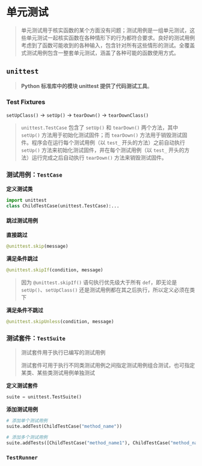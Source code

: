 # 单元测试

> 单元测试用于核实函数的某个方面没有问题；测试用例是一组单元测试，这些单元测试一起核实函数在各种情形下的行为都符合要求。良好的测试用例考虑到了函数可能收到的各种输入，包含针对所有这些情形的测试。全覆盖式测试用例包含一整套单元测试，涵盖了各种可能的函数使用方式。

## `unittest`

> **Python 标准库中的模块 unittest 提供了代码测试工具**。

### Test Fixtures

`setUpClass()` -> `setUp()` -> `tearDown()` -> `tearDownClass()`

> `unittest.TestCase` 包含了 `setUp()` 和 `tearDown()` 两个方法，其中 `setUp()` 方法用于初始化测试固件；而 `tearDown()` 方法用于销毁测试固件。程序会在运行每个测试用例（以 `test_` 开头的方法）之前自动执行 `setUp()` 方法来初始化测试固件，井在每个测试用例（以 `test_` 开头的方法）运行完成之后自动执行 `tearDown()` 方法来销毁测试固件。

### 测试用例：`TestCase`

**定义测试类**

```py
import unittest
class ChildTestCase(unittest.TestCase):...
```

#### 跳过测试用例

**直接跳过**

```py
@unittest.skip(message)
```

**满足条件跳过**

```py
@unittest.skipIf(condition, message)
```

> 因为 `@unittest.skipIf()` 语句执行优先级大于所有 `def`，即无论是 `setUp()`、`setUpClass()` 还是测试用例都在其之后执行，所以定义必须在类下

**满足条件不跳过**

```py
@unittest.skipUnless(condition, message)
```

### 测试套件：`TestSuite`

> 测试套件用于执行已编写的测试用例
>
> 测试套件可用于执行不同类测试用例之间指定测试用例组合测试，也可指定某类、某些类测试用例单独测试

**定义测试套件**

```py
suite = unittest.TestSuite()
```

**添加测试用例**

```py
# 添加单个测试用例
suite.addTest(ChildTestCase("method_name"))

# 添加多个测试用例
suite.addTests([ChildTestCase("method_name1"), ChildTestCase("method_name2")])
```

<!--
#### 装载器

**定义装载器**

```py
loader = unittest.TestLoader()
```

```py
loadTestsFromTestCase('测试用例的类名')
loadTestsFromModule('测试用例文件名/模块名')
loadTestsFromName('测试用例文件名/测试用例类名通用')
```
-->

### `TestRunner`
